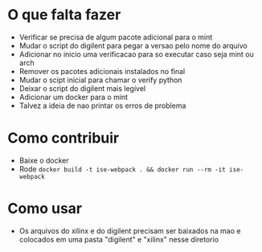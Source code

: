 # O que falta fazer
* Verificar se precisa de algum pacote adicional para o mint
* Mudar o script do digilent para pegar a versao pelo nome do arquivo
* Adicionar no inicio uma verificacao para so executar caso seja mint ou arch
* Remover os pacotes adicionais instalados no final
* Mudar o scipt inicial para chamar o verify python
* Deixar o script do digilent mais legivel
* Adicionar um docker para o mint
* Talvez a ideia de nao printar os erros de problema

# Como contribuir
* Baixe o docker
* Rode ```docker build -t ise-webpack . && docker run --rm -it ise-webpack```

# Como usar
* Os arquivos do xilinx e do digilent precisam ser baixados na mao e colocados
  em uma pasta "digilent" e "xilinx" nesse diretorio

